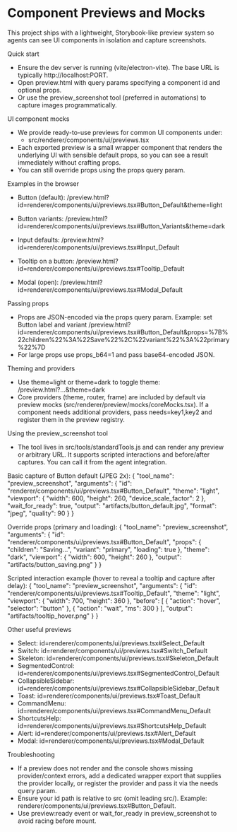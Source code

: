 # Component Previews and Mocks

This project ships with a lightweight, Storybook-like preview system so agents can see UI components in isolation and capture screenshots.

Quick start
- Ensure the dev server is running (vite/electron-vite). The base URL is typically http://localhost:PORT.
- Open preview.html with query params specifying a component id and optional props.
- Or use the preview_screenshot tool (preferred in automations) to capture images programmatically.

UI component mocks
- We provide ready-to-use previews for common UI components under:
  - src/renderer/components/ui/previews.tsx
- Each exported preview is a small wrapper component that renders the underlying UI with sensible default props, so you can see a result immediately without crafting props.
- You can still override props using the props query param.

Examples in the browser
- Button (default):
  /preview.html?id=renderer/components/ui/previews.tsx#Button_Default&theme=light

- Button variants:
  /preview.html?id=renderer/components/ui/previews.tsx#Button_Variants&theme=dark

- Input defaults:
  /preview.html?id=renderer/components/ui/previews.tsx#Input_Default

- Tooltip on a button:
  /preview.html?id=renderer/components/ui/previews.tsx#Tooltip_Default

- Modal (open):
  /preview.html?id=renderer/components/ui/previews.tsx#Modal_Default

Passing props
- Props are JSON-encoded via the props query param. Example: set Button label and variant
  /preview.html?id=renderer/components/ui/previews.tsx#Button_Default&props=%7B%22children%22%3A%22Save%22%2C%22variant%22%3A%22primary%22%7D
- For large props use props_b64=1 and pass base64-encoded JSON.

Theming and providers
- Use theme=light or theme=dark to toggle theme: /preview.html?...&theme=dark
- Core providers (theme, router, frame) are included by default via preview mocks (src/renderer/preview/mocks/coreMocks.tsx). If a component needs additional providers, pass needs=key1,key2 and register them in the preview registry.

Using the preview_screenshot tool
- The tool lives in src/tools/standardTools.js and can render any preview or arbitrary URL. It supports scripted interactions and before/after captures. You can call it from the agent integration.

Basic capture of Button default (JPEG 2x):
{
  "tool_name": "preview_screenshot",
  "arguments": {
    "id": "renderer/components/ui/previews.tsx#Button_Default",
    "theme": "light",
    "viewport": { "width": 600, "height": 260, "device_scale_factor": 2 },
    "wait_for_ready": true,
    "output": "artifacts/button_default.jpg",
    "format": "jpeg",
    "quality": 90
  }
}

Override props (primary and loading):
{
  "tool_name": "preview_screenshot",
  "arguments": {
    "id": "renderer/components/ui/previews.tsx#Button_Default",
    "props": { "children": "Saving...", "variant": "primary", "loading": true },
    "theme": "dark",
    "viewport": { "width": 600, "height": 260 },
    "output": "artifacts/button_saving.png"
  }
}

Scripted interaction example (hover to reveal a tooltip and capture after delay):
{
  "tool_name": "preview_screenshot",
  "arguments": {
    "id": "renderer/components/ui/previews.tsx#Tooltip_Default",
    "theme": "light",
    "viewport": { "width": 700, "height": 360 },
    "before": [
      { "action": "hover", "selector": "button" },
      { "action": "wait", "ms": 300 }
    ],
    "output": "artifacts/tooltip_hover.png"
  }
}

Other useful previews
- Select: id=renderer/components/ui/previews.tsx#Select_Default
- Switch: id=renderer/components/ui/previews.tsx#Switch_Default
- Skeleton: id=renderer/components/ui/previews.tsx#Skeleton_Default
- SegmentedControl: id=renderer/components/ui/previews.tsx#SegmentedControl_Default
- CollapsibleSidebar: id=renderer/components/ui/previews.tsx#CollapsibleSidebar_Default
- Toast: id=renderer/components/ui/previews.tsx#Toast_Default
- CommandMenu: id=renderer/components/ui/previews.tsx#CommandMenu_Default
- ShortcutsHelp: id=renderer/components/ui/previews.tsx#ShortcutsHelp_Default
- Alert: id=renderer/components/ui/previews.tsx#Alert_Default
- Modal: id=renderer/components/ui/previews.tsx#Modal_Default

Troubleshooting
- If a preview does not render and the console shows missing provider/context errors, add a dedicated wrapper export that supplies the provider locally, or register the provider and pass it via the needs query param.
- Ensure your id path is relative to src (omit leading src/). Example: renderer/components/ui/previews.tsx#Button_Default.
- Use preview:ready event or wait_for_ready in preview_screenshot to avoid racing before mount.
